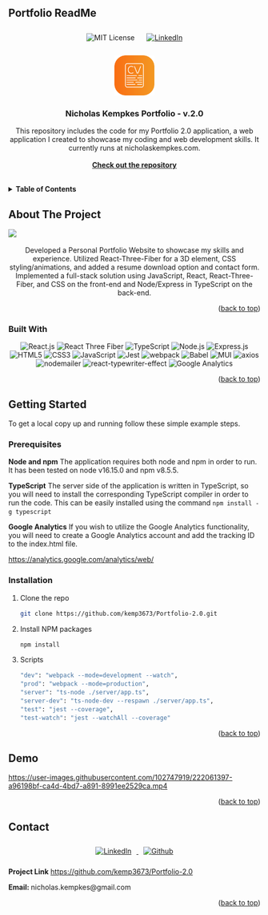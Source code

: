 ## Portfolio ReadMe
<div align="center">
    <img style="margin:10px" src="https://img.shields.io/github/license/othneildrew/Best-README-Template.svg?style=for-the-badge" alt="MIT License"/>
    <a href="https://www.linkedin.com/in/nicholas-kempkes/">
    <img style="margin:10px" src="https://img.shields.io/badge/-LinkedIn-black.svg?style=for-the-badge&logo=linkedin&colorB=555" alt="LinkedIn"/>
    </a>
</div>




<!-- PROJECT LOGO -->
<br />
<div align="center">
    <img src="public/resume.png" alt="Logo" width="80" height="80">

  <h3 align="center">Nicholas Kempkes Portfolio - v.2.0</h3>

  <p align="center">
    This repository includes the code for my Portfolio 2.0 application, a web application I created to showcase my coding and web development skills. It currently runs at nicholaskempkes.com.
    <br />
<br />
    <a href="https://github.com/kemp3673/Portfolio-2.0"><strong>Check out the repository</strong></a>
    <br />
    <br />
</div>



<!-- TABLE OF CONTENTS -->
<details>
  <summary><strong>Table of Contents</strong></summary>
  <ol>
    <li>
      <a href="#about-the-project"><strong>About The Project</strong></a>
      <ul>
        <li><a href="#built-with">Built With</a></li>
      </ul>
    </li>
    <li>
      <a href="#getting-started"><strong>Getting Started</strong></a>
      <ul>
        <li><a href="#prerequisites">Prerequisites</a></li>
        <li><a href="#installation">Installation</a></li>
      </ul>
    </li>
    <li><a href="#demo"><strong>Demo</strong></a></li>
    <li><a href="#contact"><strong>Contact</strong></a></li>
  </ol>
</details>



<!-- ABOUT THE PROJECT -->
## About The Project

<div>
<img src="https://media.licdn.com/dms/image/C562DAQEVc9iSlp7tTA/profile-treasury-image-shrink_800_800/0/1676905834289?e=1678255200&v=beta&t=SgDF-3JHt3rUjb4aNrPghffQXbkXcBgJdoC9JOzMbKg"/>

<p align="center">
Developed a Personal Portfolio Website to showcase my skills and experience. Utilized React-Three-Fiber for a 3D element, CSS styling/animations, and added a resume download option and contact form. Implemented a full-stack solution using JavaScript, React, React-Three-Fiber, and CSS on the front-end and Node/Express in TypeScript on the back-end.
</p>
</div>



<p align="right">(<a href="#portfolio-readme">back to top</a>)</p>



### Built With
<div align="center">
<img src="https://img.shields.io/badge/React-20232A?style=for-the-badge&logo=react&logoColor=61DAFB" alt="React.js"/>
<img src="https://img.shields.io/badge/React%20Three%20Fiber-20232A?style=for-the-badge&logo=react&logoColor=61DAFB" alt="React Three Fiber"/>
<img src="https://img.shields.io/badge/TypeScript-007ACC?style=for-the-badge&logo=typescript&logoColor=white" alt="TypeScript"/>
<img src="https://img.shields.io/badge/Node.js-43853D?style=for-the-badge&logo=node.js&logoColor=white" alt="Node.js"/>
<img src="https://img.shields.io/badge/Express.js-404D59?style=for-the-badge" alt="Express.js"/>
<img src="https://img.shields.io/badge/HTML5-E34F26?style=for-the-badge&logo=html5&logoColor=white" alt="HTML5"/>
<img src="https://img.shields.io/badge/CSS3-1572B6?style=for-the-badge&logo=css3&logoColor=white" alt="CSS3"/>
<img src="https://img.shields.io/badge/JavaScript-323330?style=for-the-badge&logo=javascript&logoColor=F7DF1E" alt="JavaScript"/>
<img alt="Jest" src="https://img.shields.io/badge/-Jest-C21325?style=for-the-badge&logo=jest&logoColor=white"/>
<img alt="webpack" src="https://img.shields.io/badge/-webpack-8DD6F9?style=for-the-badge&logo=webpack&logoColor=black"/>
<img alt="Babel" src="https://img.shields.io/badge/-Babel-F9DC3E?style=for-the-badge&logo=babel&logoColor=black"/>
<img alt="MUI" src="https://img.shields.io/badge/-MUI-0081CB?style=for-the-badge&logo=material-ui&logoColor=white"/>
<img alt="axios" src="https://img.shields.io/badge/-axios-000000?style=for-the-badge&logo=axios&logoColor=white"/>
<img alt="nodemailer" src="https://img.shields.io/badge/-nodemailer-000000?style=for-the-badge&logo=nodemailer&logoColor=white"/>
<img alt="react-typewriter-effect" src="https://img.shields.io/badge/-react--typewriter--effect-000000?style=for-the-badge&logo=react&logoColor=white"/>
<img alt="Google Analytics" src="https://img.shields.io/badge/-Google%20Analytics-E37400?style=for-the-badge&logo=google-analytics&logoColor=white"/>
</div>




<p align="right">(<a href="#portfolio-readme">back to top</a>)</p>



<!-- GETTING STARTED -->
## Getting Started

To get a local copy up and running follow these simple example steps.

### Prerequisites
<strong>Node and npm</strong>
The application requires both node and npm in order to run. It has been tested on node v16.15.0 and npm v8.5.5.

<strong>TypeScript</strong>
The server side of the application is written in TypeScript, so you will need to install the corresponding TypeScript compiler in order to run the code. This can be easily installed using the command
    ```
    npm install -g typescript
    ```

<strong>Google Analytics</strong>
If you wish to utilize the Google Analytics functionality, you will need to create a Google Analytics account and add the tracking ID to the index.html file.

https://analytics.google.com/analytics/web/

### Installation
1. Clone the repo
   ```sh
   git clone https://github.com/kemp3673/Portfolio-2.0.git
   ```
3. Install NPM packages
   ```sh
   npm install
   ```
3. Scripts
    ```sh
    "dev": "webpack --mode=development --watch",
    "prod": "webpack --mode=production",
    "server": "ts-node ./server/app.ts",
    "server-dev": "ts-node-dev --respawn ./server/app.ts",
    "test": "jest --coverage",
    "test-watch": "jest --watchAll --coverage"
    ```
<p align="right">(<a href="#portfolio-readme">back to top</a>)</p>

<!-- DEMO -->
## Demo


https://user-images.githubusercontent.com/102747919/222061397-a96198bf-ca4d-4bd7-a891-8991ee2529ca.mp4





<p align="right">(<a href="#portfolio-readme">back to top</a>)</p>

<!-- CONTACT -->
## Contact

<div align="center" valign="center">
    <a href="https://www.linkedin.com/in/nicholas-kempkes/">
        <img style="margin:10px" src="https://img.shields.io/badge/-LinkedIn-black.svg?style=for-the-badge&logo=linkedin&colorB=555" alt="LinkedIn"/>
    </a>
    <a href="https://github.com/kemp3673">
        <img style="margin:10px" alt="Github" src="https://img.shields.io/badge/-Github-181717?style=for-the-badge&logo=github&logoColor=white"/>
    </a>
</div>
<div>
    <p>
        <strong>Project Link</strong>
        <a href="https://github.com/kemp3673/Portfolio-2.0">
        https://github.com/kemp3673/Portfolio-2.0
        </a>
    </p>
    <p>
        <strong>Email: </strong>
        nicholas.kempkes@gmail.com
    </p>
</div>

<p align="right">(<a href="#portfolio-readme">back to top</a>)</p>



